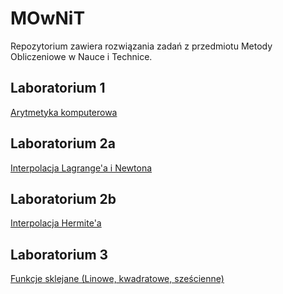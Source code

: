 # MOwNiT

Repozytorium zawiera rozwiązania zadań z przedmiotu Metody Obliczeniowe w Nauce i Technice.

## Laboratorium 1
[Arytmetyka komputerowa](./lab1)

## Laboratorium 2a
[Interpolacja Lagrange'a i Newtona](./lab2a)


## Laboratorium 2b 
[Interpolacja Hermite'a](./lab2b)


## Laboratorium 3
[Funkcje sklejane (Linowe, kwadratowe, sześcienne)](./lab3)

